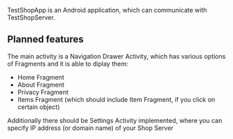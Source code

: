 TestShopApp is an Android application, which can communicate with TestShopServer.

## Planned features

The main activity is a Navigation Drawer Activity, which has various options of Fragments and it is able to diplay them:
* Home Fragment
* About Fragment
* Privacy Fragment
* Items Fragment (which should include Item Fragment, if you click on certain object)

Additionally there should be Settings Activity implemented, where you can specify IP address (or domain name) of your Shop Server
